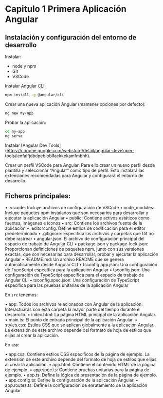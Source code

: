 # Capitulo 1 Primera Aplicación Angular

## Instalación y configuración del entorno de desarrollo

Instalar:

* node y npm
* Git
* VSCode

Instalar Angular CLI:

```bash
npm install -g @angular/cli
```

Crear una nueva aplicación Angular (mantener opciones por defecto):

```bash
ng new my-app
```

Probar la aplicación:

```bash
cd my-app
ng serve
```

Instalar [Angular Dev Tools](https://chrome.google.com/webstore/detail/angular-developer-
tools/ienfalfjdbdpebioblfackkekamfmbnh).

Crear un perfil VSCode para Angular. Para ello crear un nuevo perfil desde plantilla y seleccionar "Angular" como tipo de perfil. Esto instalará las extensiones recomendadas para Angular y configurará el entorno de desarrollo.

## Ficheros principales:

• .vscode: Incluye archivos de configuración de VSCode
• node_modules: Incluye paquetes npm instalados que son necesarios para desarrollar y ejecutar la aplicación Angular
• public: Contiene activos estáticos como fuentes, imágenes e iconos
• src: Contiene los archivos fuente de la aplicación
• .editorconfig: Define estilos de codificación para el editor predeterminado
• .gitignore: Especifica los archivos y carpetas que Git no debe rastrear
• angular.json: El archivo de configuración principal del espacio de trabajo de Angular CLI
• package.json y package-lock.json: Proporcionan definiciones de paquetes npm, junto con sus versiones exactas, que son necesarias para desarrollar, probar y ejecutar la aplicación Angular
• README.md: Un archivo README que se genera automáticamente desde Angular CLI
• tsconfig.app.json: Una configuración de TypeScript específica para la aplicación Angular
• tsconfig.json: Una configuración de TypeScript específica para el espacio de trabajo de Angular CLI
• tsconfig.spec.json: Una configuración de TypeScript específica para las pruebas unitarias de la aplicación Angular

En `src` tenemos:

• app: Todos los archivos relacionados con Angular de la aplicación. Interactuarás con esta carpeta la mayor parte del tiempo durante el desarrollo.
• index.html: La página HTML principal de la aplicación Angular.
• main.ts: El punto de entrada principal de la aplicación Angular.
• styles.css: Estilos CSS que se aplican globalmente a la aplicación Angular. La extensión de este archivo depende del formato de hoja de estilos que elijas al crear la aplicación.

En `app`:

• app.css: Contiene estilos CSS específicos de la página de ejemplo. La extensión de este archivo depende del formato de hoja de estilos que elijas al crear la aplicación.
• app.html: Contiene el contenido HTML de la página de ejemplo.
• app.spec.ts: Contiene pruebas unitarias para la página de ejemplo.
• app.ts: Define la lógica de presentación de la página de ejemplo.
• app.config.ts: Define la configuración de la aplicación Angular.
• app.routes.ts: Define la configuración de enrutamiento de la aplicación Angular.